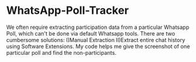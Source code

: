 # WhatsApp-Poll-Tracker
We often require extracting participation data from a particular Whatsapp Poll, which can't be done via default Whatsapp tools. There are two cumbersome solutions: I)Manual Extraction II)Extract entire chat history using Software Extensions. My code helps me give the screenshot of one particular poll and find the non-participants.
